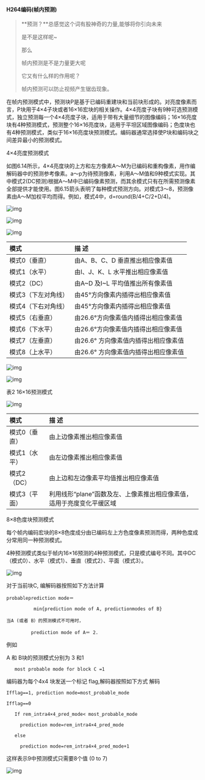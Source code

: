 #### H264编码(帧内预测)





> **预测？**总感觉这个词有股神奇的力量,能够将你引向未来
>
> 是不是这样呢~
>
> 那么
>
> 帧内预测是不是力量更大呢
>
> 它又有什么样的作用呢？
>
> 帧内预测可以防止视频产生锯齿现象。

在帧内预测模式中，预测块P是基于已编码重建块和当前块形成的。对亮度像素而言，P块用于4×4子块或者16×16宏块的相关操作。4×4亮度子块有9种可选预测模式，独立预测每一个4×4亮度子块，适用于带有大量细节的图像编码；16×16亮度块有4种预测模式，预测整个16×16亮度块，适用于平坦区域图像编码；色度块也有4种预测模式，类似于16×16亮度块预测模式。编码器通常选择使P块和编码块之间差异最小的预测模式。

 

4×4亮度预测模式

如图6.14所示，4×4亮度块的上方和左方像素A～M为已编码和重构像素，用作编解码器中的预测参考像素。a～p为待预测像素，利用A～M值和9种模式实现。其中模式2(DC预测)根据A～M中已编码像素预测，而其余模式只有在所需预测像素全部提供才能使用。图6.15箭头表明了每种模式预测方向。对模式3～8，预测像素由A～M加权平均而得。例如，模式4中，d=round(B/4+C/2+D/4)。

![img](img/13.png)

![img](img/14.png)



![img](img/15.png)

| 模式                | 描 述                                |
| :------------------ | :----------------------------------- |
| 模式0（垂直）       | 由A、B、C、D 垂直推出相应像素值      |
| 模式1（水平）       | 由I、J、K、L 水平推出相应像素值      |
| 模式2（DC）         | 由A~D 及I~L 平均值推出所有像素值     |
| 模式3（下左对角线） | 由45°方向像素内插得出相应像素值      |
| 模式4（下右对角线） | 由45°方向像素内插得出相应像素值      |
| 模式5（右垂直）     | 由26.6°方向像素值内插得出相应像素值  |
| 模式6（下水平）     | 由26.6°方向像素值内插得出相应像素值  |
| 模式7（左垂直）     | 由26.6° 方向像素值内插得出相应像素值 |
| 模式8（上水平）     | 由26.6° 方向像素值内插得出相应像素值 |



![img](img/16.png)



![img](img/17.png)

表2 16×16预测模式

 


![img](img/18.png)

| 模式          | 描 述                                                        |
| :------------ | :----------------------------------------------------------- |
| 模式0（垂直） | 由上边像素推出相应像素值                                     |
| 模式1（水平） | 由左边像素推出相应像素值                                     |
| 模式2（DC）   | 由上边和左边像素平均值推出相应像素值                         |
| 模式3（平面） | 利用线形“plane”函数及左、上像素推出相应像素值，适用于亮度变化平缓区域 |



8×8色度块预测模式

 

每个帧内编码宏块的8×8色度成分由已编码左上方色度像素预测而得，两种色度成分常用同一种预测模式。

4种预测模式类似于帧内16×16预测的4种预测模式，只是模式编号不同。其中DC（模式0）、水平（模式1）、垂直（模式2）、平面（模式3）。



![img](img/19.png)

对于当前块C, 编解码器按照如下方法计算

```
probableprediction mode＝

​          min{prediction mode of A, predictionmodes of B}

当A (或者 B）的预测模式不可用时，

​         prediction mode of A＝ 2.
```

 

例如

  A 和 B块的预测模式分别为 3 和1

```
   most probable mode for block C =1
```





编码器为每个4x4 块发送一个标记 flag,解码器按照如下方式 解码

```
Ifflag==1, prediction mode=most_probable_mode

Ifflag==0

   If rem_intra4×4_pred_mode< most_probable_mode

​     prediction mode=rem_intra4×4_pred_mode

   else

​     prediction mode=rem_intra4×4_pred_mode+1
```

 

这样表示9中预测模式只需要8个值 (0 to 7)

![img](img/20.png)